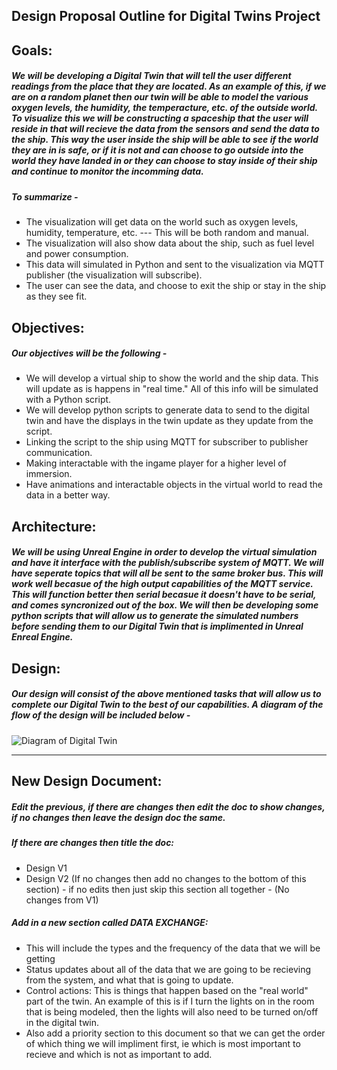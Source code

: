## Design Proposal Outline for Digital Twins Project

**Goals:**
---
##### We will be developing a Digital Twin that will tell the user different readings from the place that they are located. As an example of this, if we are on a random planet then our twin will be able to model the various oxygen levels, the humidity, the temperacture, etc. of the outside world. To visualize this we will be constructing a spaceship that the user will reside in that will recieve the data from the sensors and send the data to the ship. This way the user inside the ship will be able to see if the world they are in is safe, or if it is not and can choose to go outside into the world they have landed in or they can choose to stay inside of their ship and continue to monitor the incomming data.

##### To summarize -
  - The visualization will get data on the world such as oxygen levels, humidity, temperature, etc. --- This will be both random and manual.
  - The visualization will also show data about the ship, such as fuel level and power consumption.
  - This data will simulated in Python and sent to the visualization via MQTT publisher (the visualization will subscribe).
  - The user can see the data, and choose to exit the ship or stay in the ship as they see fit.

**Objectives:**
---
##### Our objectives will be the following -
  - We will develop a virtual ship to show the world and the ship data. This will update as is happens in "real time." All of this info will be simulated with a Python script.
  - We will develop python scripts to generate data to send to the digital twin and have the displays in the twin update as they update from the script.
  - Linking the script to the ship using MQTT for subscriber to publisher communication.
  - Making interactable with the ingame player for a higher level of immersion.
  - Have animations and interactable objects in the virtual world to read the data in a better way.

**Architecture:**
---
##### We will be using Unreal Engine in order to develop the virtual simulation and have it interface with the publish/subscribe system of MQTT. We will have seperate topics that will all be sent to the same broker bus. This will work well becasue of the high output capabilities of the MQTT service. This will function better then serial becasue it doesn't have to be serial, and comes syncronized out of the box. We will then be developing some python scripts that will allow us to generate the simulated numbers before sending them to our Digital Twin that is implimented in Unreal Enreal Engine.

**Design:**
---
##### Our design will consist of the above mentioned tasks that will allow us to complete our Digital Twin to the best of our capabilities. A diagram of the flow of the design will be included below - 

![Diagram of Digital Twin](https://github.com/ibfleming/DigitalTwinsProject/blob/main/ExternalApps/Documents/Draw_io/DigitalTwinsProjectProposalDiagram.png)

---
**New Design Document:**
---

##### Edit the previous, if there are changes then edit the doc to show changes, if no changes then leave the design doc the same. 

##### If there are changes then title the doc:
- Design V1
- Design V2 (If no changes then add no changes to the bottom of this section) - if no edits then just skip this section all together - (No changes from V1) 

##### Add in a new section called DATA EXCHANGE:
- This will include the types and the frequency of the data that we will be getting
- Status updates about all of the data that we are going to be recieving from the system, and what that is going to update.
- Control actions: This is things that happen based on the "real world" part of the twin. An example of this is if I turn the lights on in the room that is being modeled, then the lights will also need to be turned on/off in the digital twin.
- Also add a priority section to this document so that we can get the order of which thing we will impliment first, ie which is most important to recieve and which is not as important to add.
